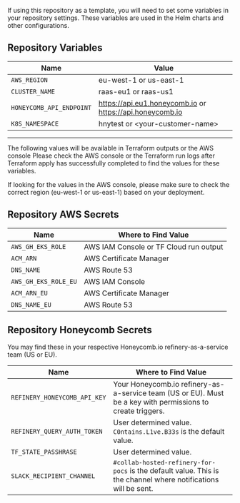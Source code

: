 If using this repository as a template, you will need to set some variables in your repository settings. These variables are used in the Helm charts and other configurations.

## Repository Variables

| Name                     | Value                                                    |
| ------------------------ | -------------------------------------------------------- |
| `AWS_REGION`             | eu-west-1 or us-east-1                                   |
| `CLUSTER_NAME`           | raas-eu1 or raas-us1                                     |
| `HONEYCOMB_API_ENDPOINT` | https://api.eu1.honeycomb.io or https://api.honeycomb.io |
| `K8S_NAMESPACE`          | hnytest or \<your-customer-name>                         |

---

The following values will be available in Terraform outputs or the AWS console Please check the AWS console or the Terraform run logs after Terraform apply has successfully completed to find the values for these variables.

If looking for the values in the AWS console, please make sure to check the correct region (eu-west-1 or us-east-1) based on your deployment.

## Repository AWS Secrets

| Name                 | Where to Find Value                    |
| -------------------- | -------------------------------------- |
| `AWS_GH_EKS_ROLE`    | AWS IAM Console or TF Cloud run output |
| `ACM_ARN`            | AWS Certificate Manager                |
| `DNS_NAME`           | AWS Route 53                           |
| `AWS_GH_EKS_ROLE_EU` | AWS IAM Console                        |
| `ACM_ARN_EU`         | AWS Certificate Manager                |
| `DNS_NAME_EU`        | AWS Route 53                           |

## Repository Honeycomb Secrets

You may find these in your respective Honeycomb.io refinery-as-a-service team (US or EU).

| Name                         | Where to Find Value                                                                                            |
| ---------------------------- | -------------------------------------------------------------------------------------------------------------- |
| `REFINERY_HONEYCOMB_API_KEY` | Your Honeycomb.io refinery-as-a-service team (US or EU). Must be a key with permissions to create triggers.    |
| `REFINERY_QUERY_AUTH_TOKEN`  | User determined value. `C0ntains.L1ve.B33s` is the default value.                                              |
| `TF_STATE_PASSHRASE`         | User determined value.                                                                                         |
| `SLACK_RECIPIENT_CHANNEL`    | `#collab-hosted-refinery-for-pocs` is the default value. This is the channel where notifications will be sent. |
